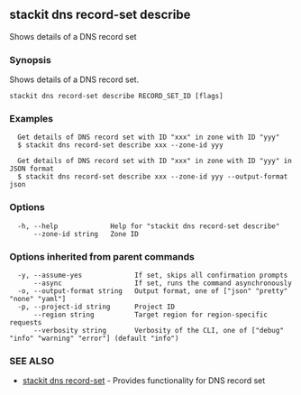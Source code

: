 ## stackit dns record-set describe

Shows details  of a DNS record set

### Synopsis

Shows details  of a DNS record set.

```
stackit dns record-set describe RECORD_SET_ID [flags]
```

### Examples

```
  Get details of DNS record set with ID "xxx" in zone with ID "yyy"
  $ stackit dns record-set describe xxx --zone-id yyy

  Get details of DNS record set with ID "xxx" in zone with ID "yyy" in JSON format
  $ stackit dns record-set describe xxx --zone-id yyy --output-format json
```

### Options

```
  -h, --help             Help for "stackit dns record-set describe"
      --zone-id string   Zone ID
```

### Options inherited from parent commands

```
  -y, --assume-yes             If set, skips all confirmation prompts
      --async                  If set, runs the command asynchronously
  -o, --output-format string   Output format, one of ["json" "pretty" "none" "yaml"]
  -p, --project-id string      Project ID
      --region string          Target region for region-specific requests
      --verbosity string       Verbosity of the CLI, one of ["debug" "info" "warning" "error"] (default "info")
```

### SEE ALSO

* [stackit dns record-set](./stackit_dns_record-set.md)	 - Provides functionality for DNS record set

